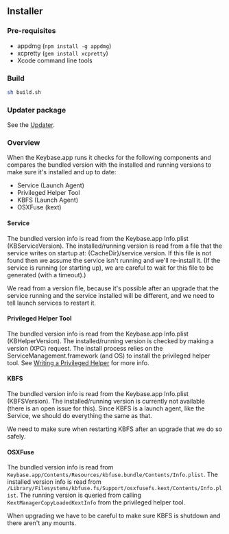 ## Installer

### Pre-requisites

 * appdmg (`npm install -g appdmg`)
 * xcpretty (`gem install xcpretty`)
 * Xcode command line tools

### Build

```sh
sh build.sh
```

### Updater package

See the [Updater](https://github.com/keybase/client/tree/master/osx/Install/Updater/README.md).

### Overview

When the Keybase.app runs it checks for the following components and compares the bundled version with the installed and running versions to make sure it's installed and up to date:

- Service (Launch Agent)
- Privileged Helper Tool
- KBFS (Launch Agent)
- OSXFuse (kext)

#### Service

The bundled version info is read from the Keybase.app Info.plist (KBServiceVersion). The installed/running version is read from a file that the service writes on startup at: {CacheDir}/service.version. If this file is not found then we assume the service isn't running and we'll re-install it. (If the service is running (or starting up), we are careful to wait for this file to be generated (with a timeout).)

We read from a version file, because it's possible after an upgrade that the service running and the service installed will be different, and we need to tell launch services to restart it.

#### Privileged Helper Tool 

The bundled version info is read from the Keybase.app Info.plist (KBHelperVersion). The installed/running version is checked by making a version (XPC) request. The install process relies on the ServiceManagement.framework (and OS) to install the privileged helper tool. See [Writing a Privileged Helper](https://developer.apple.com/library/mac/documentation/Security/Conceptual/SecureCodingGuide/Articles/AccessControl.html#//apple_ref/doc/uid/TP40002589-SW2) for more info.

#### KBFS

The bundled version info is read from the Keybase.app Info.plist (KBFSVersion). The installed/running version is currently not available (there is an open issue for this). Since KBFS is a launch agent, like the Service, we should do everything the same as that.

We need to make sure when restarting KBFS after an upgrade that we do so safely.

#### OSXFuse

The bundled version info is read from `Keybase.app/Contents/Resources/kbfuse.bundle/Contents/Info.plist`.
The installed version info is read from `/Library/Filesystems/kbfuse.fs/Support/osxfusefs.kext/Contents/Info.plist`.
The running version is queried from calling `KextManagerCopyLoadedKextInfo` from the privileged helper tool.

When upgrading we have to be careful to make sure KBFS is shutdown and there aren't any mounts.

